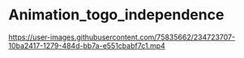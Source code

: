 # Animation_togo_independence




https://user-images.githubusercontent.com/75835662/234723707-10ba2417-1279-484d-bb7a-e551cbabf7c1.mp4

